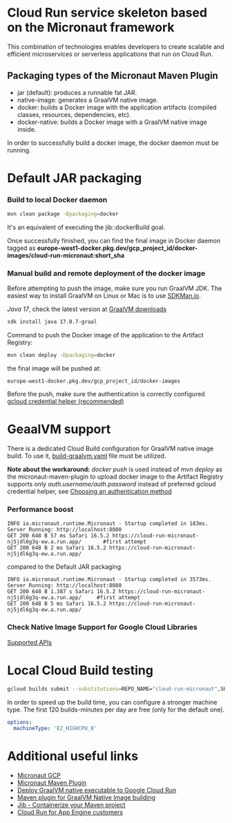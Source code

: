 # Cloud Run service skeleton based on the Micronaut framework

This combination of technologies enables developers to create scalable and efficient microservices or serverless
applications that run on Cloud Run.

## Packaging types of the Micronaut Maven Plugin

* jar (default): produces a runnable fat JAR.
* native-image: generates a GraalVM native image.
* docker: builds a Docker image with the application artifacts (compiled classes, resources, dependencies, etc).
* docker-native: builds a Docker image with a GraalVM native image inside.

In order to successfully build a docker image, the docker daemon must be running.

# Default JAR packaging

### Build to local Docker daemon

```bash
mvn clean package -Dpackaging=docker
```

It's an equivalent of executing the jib::dockerBuild goal.

Once successfully finished, you can find the final image in Docker daemon tagged as
**europe-west1-docker.pkg.dev/gcp_project_id/docker-images/cloud-run-micronaut:short_sha**

### Manual build and remote deployment of the docker image

Before attempting to push the image, make sure you run GraalVM JDK. The easiest way to install GraalVM on Linux or Mac
is to use [SDKMan.io](https://sdkman.io/).

*Java 17*, check the latest version at [GraalVM downloads](https://www.graalvm.org/downloads/)

```bash
sdk install java 17.0.7-graal
```

Command to push the Docker image of the application to the Artifact Registry:

```bash
mvn clean deploy -Dpackaging=docker
```

the final image will be pushed at:

```
europe-west1-docker.pkg.dev/gcp_project_id/docker-images
```

Before the push, make sure the authentication is correctly configured
[gcloud credential helper (recommended)](https://cloud.google.com/artifact-registry/docs/docker/authentication#gcloud-helper)

# GeaalVM support

There is a dedicated Cloud Build configuration for GraalVM native image build. To use
it, [build-graalvm.yaml](build-graalvm.yaml)
file must be utilized.

**Note about the workaround:** *docker push* is used instead of *mvn deploy* as the micronaut-maven-plugin to upload
docker image to the Artifact Registry supports only *auth.username/auth.password* instead of preferred gcloud credential
helper,
see [Choosing an authentication method](https://cloud.google.com/artifact-registry/docs/docker/authentication#methods)

### Performance boost

```stacktrace
INFO io.micronaut.runtime.Micronaut - Startup completed in 183ms. Server Running: http://localhost:8080
GET 200 648 B 57 ms Safari 16.5.2 https://cloud-run-micronaut-nj5jdl6g3q-ew.a.run.app/       #first attempt
GET 200 648 B 2 ms Safari 16.5.2 https://cloud-run-micronaut-nj5jdl6g3q-ew.a.run.app/
```

compared to the Default JAR packaging

```stacktrace
INFO io.micronaut.runtime.Micronaut - Startup completed in 3573ms. Server Running: http://localhost:8080
GET 200 648 B 1.387 s Safari 16.5.2 https://cloud-run-micronaut-nj5jdl6g3q-ew.a.run.app/     #first attempt
GET 200 648 B 5 ms Safari 16.5.2 https://cloud-run-micronaut-nj5jdl6g3q-ew.a.run.app/
```

### Check Native Image Support for Google Cloud Libraries

[Supported APIs](https://github.com/googleapis/google-cloud-java#supported-apis)

# Local Cloud Build testing

```bash
gcloud builds submit --substitutions=REPO_NAME="cloud-run-micronaut",SHORT_SHA="1.0.0" --config build-graalvm.yaml .
```

In order to speed up the build time, you can configure a stronger machine type. The first 120 builds-minutes per day are
free (only for the default one).

```yaml
options:
  machineType: 'E2_HIGHCPU_8'
```

# Additional useful links

* [Micronaut GCP](https://micronaut-projects.github.io/micronaut-gcp/latest/)
* [Micronaut Maven Plugin](https://micronaut-projects.github.io/micronaut-maven-plugin/latest/)
* [Deploy GraalVM native executable to Google Cloud Run](https://guides.micronaut.io/latest/micronaut-graalvm-native-image-google-cloud-platform-cloud-run-maven-java.html)
* [Maven plugin for GraalVM Native Image building](https://graalvm.github.io/native-build-tools/latest/maven-plugin.html)
* [Jib - Containerize your Maven project](https://github.com/GoogleContainerTools/jib/blob/master/jib-maven-plugin/README.md)
* [Cloud Run for App Engine customers](https://cloud.google.com/appengine/docs/standard/cloud-run-for-gae-customers)